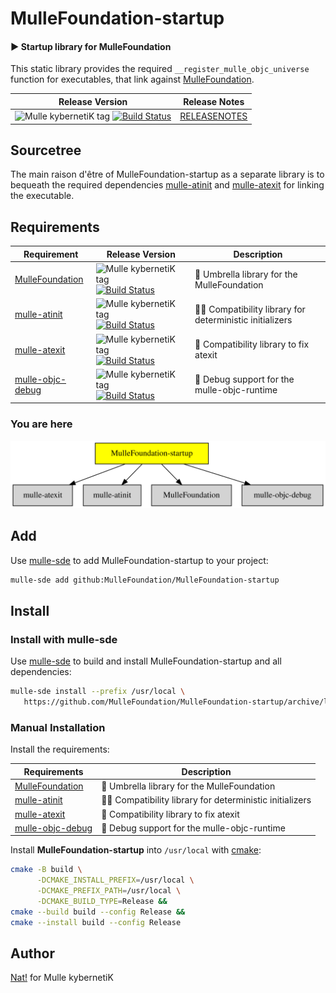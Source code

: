 # MulleFoundation-startup

#### ▶️ Startup library for MulleFoundation

This static library provides the required `__register_mulle_objc_universe`
function for executables, that link against
[MulleFoundation](//github.com/MulleFoundation/MulleFoundation).


| Release Version                                       | Release Notes
|-------------------------------------------------------|--------------
| ![Mulle kybernetiK tag](https://img.shields.io/github/tag//MulleFoundation-startup.svg?branch=release) [![Build Status](https://github.com//MulleFoundation-startup/workflows/CI/badge.svg?branch=release)](//github.com//MulleFoundation-startup/actions)| [RELEASENOTES](RELEASENOTES.md) |




## Sourcetree

The main raison d'être of MulleFoundation-startup as a
separate library is to bequeath the required dependencies
[mulle-atinit](//github.com/mulle-core/mulle-atinit) and
[mulle-atexit](//github.com/mulle-core/mulle-atexit) for linking the
executable.



## Requirements

|   Requirement         | Release Version  | Description
|-----------------------|------------------|---------------
| [MulleFoundation](https://github.com/MulleFoundation/MulleFoundation) | ![Mulle kybernetiK tag](https://img.shields.io/github/tag//.svg) [![Build Status](https://github.com///workflows/CI/badge.svg?branch=release)](https://github.com///actions/workflows/mulle-sde-ci.yml) | 💍 Umbrella library for the MulleFoundation
| [mulle-atinit](https://github.com/mulle-core/mulle-atinit) | ![Mulle kybernetiK tag](https://img.shields.io/github/tag//.svg) [![Build Status](https://github.com///workflows/CI/badge.svg?branch=release)](https://github.com///actions/workflows/mulle-sde-ci.yml) | 🤱🏼 Compatibility library for deterministic initializers
| [mulle-atexit](https://github.com/mulle-core/mulle-atexit) | ![Mulle kybernetiK tag](https://img.shields.io/github/tag//.svg) [![Build Status](https://github.com///workflows/CI/badge.svg?branch=release)](https://github.com///actions/workflows/mulle-sde-ci.yml) | 👼 Compatibility library to fix atexit
| [mulle-objc-debug](https://github.com/mulle-objc/mulle-objc-debug) | ![Mulle kybernetiK tag](https://img.shields.io/github/tag//.svg) [![Build Status](https://github.com///workflows/CI/badge.svg?branch=release)](https://github.com///actions/workflows/mulle-sde-ci.yml) | 🐞 Debug support for the mulle-objc-runtime

### You are here

![Overview](overview.dot.svg)

## Add

Use [mulle-sde](//github.com/mulle-sde) to add MulleFoundation-startup to your project:

``` sh
mulle-sde add github:MulleFoundation/MulleFoundation-startup
```

## Install

### Install with mulle-sde

Use [mulle-sde](//github.com/mulle-sde) to build and install MulleFoundation-startup and all dependencies:

``` sh
mulle-sde install --prefix /usr/local \
   https://github.com/MulleFoundation/MulleFoundation-startup/archive/latest.tar.gz
```

### Manual Installation

Install the requirements:

| Requirements                                 | Description
|----------------------------------------------|-----------------------
| [MulleFoundation](https://github.com/MulleFoundation/MulleFoundation)             | 💍 Umbrella library for the MulleFoundation
| [mulle-atinit](https://github.com/mulle-core/mulle-atinit)             | 🤱🏼 Compatibility library for deterministic initializers
| [mulle-atexit](https://github.com/mulle-core/mulle-atexit)             | 👼 Compatibility library to fix atexit
| [mulle-objc-debug](https://github.com/mulle-objc/mulle-objc-debug)             | 🐞 Debug support for the mulle-objc-runtime

Install **MulleFoundation-startup** into `/usr/local` with [cmake](https://cmake.org):

``` sh
cmake -B build \
      -DCMAKE_INSTALL_PREFIX=/usr/local \
      -DCMAKE_PREFIX_PATH=/usr/local \
      -DCMAKE_BUILD_TYPE=Release &&
cmake --build build --config Release &&
cmake --install build --config Release
```

## Author

[Nat!](https://mulle-kybernetik.com/weblog) for Mulle kybernetiK


